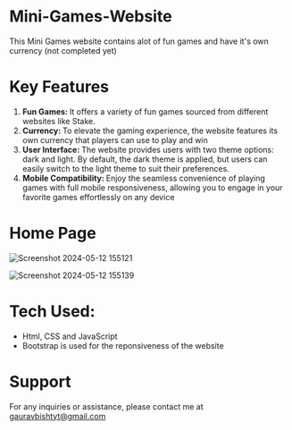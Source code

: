 # Mini-Games-Website
This Mini Games website contains alot of fun games and have it's own currency (not completed yet)

# Key Features

<ol>
  <li> <b>Fun Games: </b> It offers a variety of fun games sourced from different websites like Stake.</li>
  <li> <b>Currency: </b> To elevate the gaming experience, the website features its own currency that players can use to play and win </li>
  <li> <b>User Interface: </b> The website provides users with two theme options: dark and light. By default, the dark theme is applied, but users can easily switch to the light theme to suit their preferences. </li>
  <li> <b>Mobile Compatibility: </b> Enjoy the seamless convenience of playing games with full mobile responsiveness, allowing you to engage in your favorite games effortlessly on any device</li>
  
</ol>

# Home Page
![Screenshot 2024-05-12 155121](https://github.com/IzzMehh/Mini-Games-Website/assets/104690376/48f86efe-dae9-42d7-b44e-629a37ceb256)

![Screenshot 2024-05-12 155139](https://github.com/IzzMehh/Mini-Games-Website/assets/104690376/9a954fd2-4387-4868-971b-5e091f381f93)


# Tech Used:
<ul>
  <li>Html, CSS and JavaScript</li>
  <li>Bootstrap is used for the reponsiveness of the website</li>
</ul>

# Support

<p>For any inquiries or assistance, please contact me at <a href="mailto:gauravbishtyt@gmail.com">gauravbishtyt@gmail.com</a></p>
